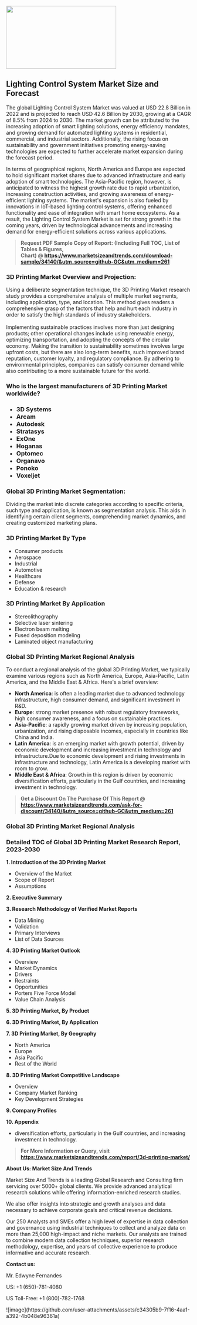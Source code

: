 <p><img class="alignnone size-medium wp-image-20088" src="https://ffe5etoiles.com/wp-content/uploads/2024/12/MST1-300x171.png" alt="" width="300" height="171" /></p><h2>Lighting Control System Market Size and Forecast</h2><p>The global Lighting Control System Market was valued at USD 22.8 Billion in 2022 and is projected to reach USD 42.6 Billion by 2030, growing at a CAGR of 8.5% from 2024 to 2030. The market growth can be attributed to the increasing adoption of smart lighting solutions, energy efficiency mandates, and growing demand for automated lighting systems in residential, commercial, and industrial sectors. Additionally, the rising focus on sustainability and government initiatives promoting energy-saving technologies are expected to further accelerate market expansion during the forecast period.</p><p>In terms of geographical regions, North America and Europe are expected to hold significant market shares due to advanced infrastructure and early adoption of smart technologies. The Asia-Pacific region, however, is anticipated to witness the highest growth rate due to rapid urbanization, increasing construction activities, and growing awareness of energy-efficient lighting systems. The market's expansion is also fueled by innovations in IoT-based lighting control systems, offering enhanced functionality and ease of integration with smart home ecosystems. As a result, the Lighting Control System Market is set for strong growth in the coming years, driven by technological advancements and increasing demand for energy-efficient solutions across various applications.</p></p><blockquote id="" class=""><strong>Request PDF Sample Copy of Report: (Including Full TOC, List of Tables &amp; Figures, Chart)&nbsp;@&nbsp;<strong><a href="https://www.marketsizeandtrends.com/download-sample/34140/&utm_source=github-GC&utm_medium=261" target="_blank">https://www.marketsizeandtrends.com/download-sample/34140/&utm_source=github-GC&utm_medium=261</a></strong></strong></blockquote><h3 id="" class="">3D Printing Market&nbsp;Overview and Projection:</h3><p id="" class="">Using a deliberate segmentation technique, the 3D Printing Market research study provides a comprehensive analysis of multiple market segments, including application, type, and location. This method gives readers a comprehensive grasp of the factors that help and hurt each industry in order to satisfy the high standards of industry stakeholders. <br /> <br />Implementing sustainable practices involves more than just designing products; other operational changes include using renewable energy, optimizing transportation, and adopting the concepts of the circular economy. Making the transition to sustainability sometimes involves large upfront costs, but there are also long-term benefits, such improved brand reputation, customer loyalty, and regulatory compliance. By adhering to environmental principles, companies can satisfy consumer demand while also contributing to a more sustainable future for the world.</p><h3 id="" class="">Who is the largest manufacturers of&nbsp;3D Printing Market worldwide?</h3><h3 class=""><p><ul><li>3D Systems </li><li> Arcam </li><li> Autodesk </li><li> Stratasys </li><li> ExOne </li><li> Hoganas </li><li> Optomec </li><li> Organavo </li><li> Ponoko </li><li> Voxeljet</li></ul></p></h3><h3 id="" class="">Global&nbsp;3D Printing Market Segmentation:</h3><p id="" class="">Dividing the market into discrete categories according to specific criteria, such type and application, is known as segmentation analysis. This aids in identifying certain client segments, comprehending market dynamics, and creating customized marketing plans.</p><h3 id="" class="">3D Printing Market&nbsp;By Type</h3><p><p><ul><li>Consumer products </li><li> Aerospace </li><li> Industrial </li><li> Automotive </li><li> Healthcare </li><li> Defense </li><li> Education & research</p></li></ul></p></p><h3 id="" class="">3D Printing Market&nbsp;By Application</h3><p class=""><p><ul><li>Stereolithography </li><li> Selective laser sintering </li><li> Electron beam melting </li><li> Fused deposition modeling </li><li> Laminated object manufacturing</li></ul></p></p><h3 id="" class="">Global 3D Printing Market Regional Analysis</h3><p id="" class="">To conduct a regional analysis of the global 3D Printing Market, we typically examine various regions such as North America, Europe, Asia-Pacific, Latin America, and the Middle East &amp; Africa. Here's a brief overview:</p><ul><li><strong>North America</strong>: is often a leading market due to advanced technology infrastructure, high consumer demand, and significant investment in R&amp;D.</li><li><strong>Europe</strong>: strong market presence with robust regulatory frameworks, high consumer awareness, and a focus on sustainable practices.</li><li><strong>Asia-Pacific</strong>: a rapidly growing market driven by increasing population, urbanization, and rising disposable incomes, especially in countries like China and India.</li><li><strong>Latin America</strong>: is an emerging market with growth potential, driven by economic development and increasing investment in technology and infrastructure.Due to economic development and rising investments in infrastructure and technology, Latin America is a developing market with room to grow.</li><li><strong>Middle East &amp; Africa</strong>: Growth in this region is driven by economic diversification efforts, particularly in the Gulf countries, and increasing investment in technology.</li></ul><blockquote id="" class=""><strong>Get a Discount On The Purchase Of This Report @ <strong><a href="https://www.marketsizeandtrends.com/ask-for-discount/34140/&utm_source=github-GC&utm_medium=261" target="_blank">https://www.marketsizeandtrends.com/ask-for-discount/34140/&utm_source=github-GC&utm_medium=261</a></strong></strong></blockquote><h3 id="" class="">Global 3D Printing Market Regional Analysis</h3><h3 id="" class="">Detailed TOC of Global 3D Printing Market Research Report, 2023-2030</h3><p id="" class=""><strong>1. Introduction of the 3D Printing Market</strong></p><ul><li>Overview of the Market</li><li>Scope of Report</li><li>Assumptions</li></ul><p id="" class=""><strong>2. Executive Summary</strong></p><p id="" class=""><strong>3. Research Methodology of Verified Market Reports</strong></p><ul><li>Data Mining</li><li>Validation</li><li>Primary Interviews</li><li>List of Data Sources</li></ul><p id="" class=""><strong>4. 3D Printing Market Outlook</strong></p><ul><li>Overview</li><li>Market Dynamics</li><li>Drivers</li><li>Restraints</li><li>Opportunities</li><li>Porters Five Force Model</li><li>Value Chain Analysis</li></ul><p id="" class=""><strong>5. 3D Printing Market, By Product</strong></p><p id="" class=""><strong>6. 3D Printing Market, By Application</strong></p><p id="" class=""><strong>7. 3D Printing Market, By Geography</strong></p><ul><li>North America</li><li>Europe</li><li>Asia Pacific</li><li>Rest of the World</li></ul><p id="" class=""><strong>8. 3D Printing Market Competitive Landscape</strong></p><ul><li>Overview</li><li>Company Market Ranking</li><li>Key Development Strategies</li></ul><p id="" class=""><strong>9. Company Profiles</strong></p><p id="" class=""><strong>10. Appendix</strong></p><ul><li>diversification efforts, particularly in the Gulf countries, and increasing investment in technology.</li></ul><blockquote id="" class=""><strong>For More Information or Query, visit <strong><strong><a href="https://www.marketsizeandtrends.com/report/3d-printing-market/" target="_blank">https://www.marketsizeandtrends.com/report/3d-printing-market/</a></strong></strong></strong></blockquote><p id="" class=""><strong>About Us: Market Size And Trends</strong></p><p id="" class="">Market Size And Trends is a leading Global Research and Consulting firm servicing over 5000+ global clients. We provide advanced analytical research solutions while offering information-enriched research studies.</p><p id="" class="">We also offer insights into strategic and growth analyses and data necessary to achieve corporate goals and critical revenue decisions.</p><p id="" class="">Our 250 Analysts and SMEs offer a high level of expertise in data collection and governance using industrial techniques to collect and analyze data on more than 25,000 high-impact and niche markets. Our analysts are trained to combine modern data collection techniques, superior research methodology, expertise, and years of collective experience to produce informative and accurate research.</p><p id="" class=""><strong>Contact us:</strong></p><p id="" class="">Mr. Edwyne Fernandes</p><p id="" class="">US: +1 (650)-781-4080</p><p id="" class="">US Toll-Free: +1 (800)-782-1768</p>
![image](https://github.com/user-attachments/assets/c34305b9-7f16-4aa1-a392-4b048e96361a)
